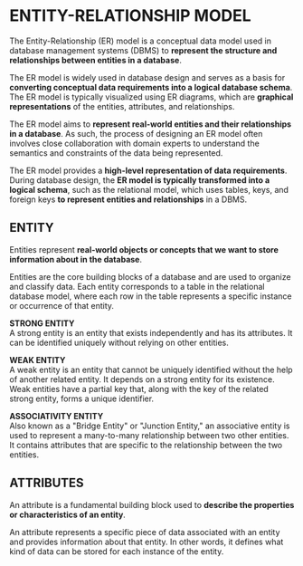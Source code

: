 # ENTITY-RELATIONSHIP MODEL

The Entity-Relationship (ER) model is a conceptual data model used in database management systems (DBMS) to **represent the structure and relationships between entities in a database**.

The ER model is widely used in database design and serves as a basis for **converting conceptual data requirements into a logical database schema**. <br>
The ER model is typically visualized using ER diagrams, which are **graphical representations** of the entities, attributes, and relationships. 

The ER model aims to **represent real-world entities and their relationships in a database**. As such, the process of designing an ER model often involves close collaboration with domain experts to understand the semantics and constraints of the data being represented.

The ER model provides a **high-level representation of data requirements**. During database design, the **ER model is typically transformed into a logical schema**, such as the relational model, which uses tables, keys, and foreign keys **to represent entities and relationships** in a DBMS.

## ENTITY
Entities represent **real-world objects or concepts that we want to store information about in the database**.

Entities are the core building blocks of a database and are used to organize and classify data. Each entity corresponds to a table in the relational database model, where each row in the table represents a specific instance or occurrence of that entity.

**STRONG ENTITY**<br>
A strong entity is an entity that exists independently and has its attributes. It can be identified uniquely without relying on other entities.

**WEAK ENTITY** <br>
A weak entity is an entity that cannot be uniquely identified without the help of another related entity. It depends on a strong entity for its existence. Weak entities have a partial key that, along with the key of the related strong entity, forms a unique identifier.

**ASSOCIATIVITY ENTITY** <br>
Also known as a "Bridge Entity" or "Junction Entity," an associative entity is used to represent a many-to-many relationship between two other entities. It contains attributes that are specific to the relationship between the two entities.

## ATTRIBUTES
An attribute is a fundamental building block used to **describe the properties or characteristics of an entity**. 

An attribute represents a specific piece of data associated with an entity and provides information about that entity. In other words, it defines what kind of data can be stored for each instance of the entity.


